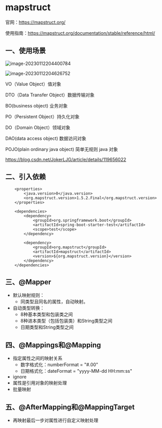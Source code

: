 # mapstruct

官网：https://mapstruct.org/

使用指南：https://mapstruct.org/documentation/stable/reference/html/

## 一、使用场景

![image-20230112204400784](E:\code\my_code\demo\mapstruct\src\main\java\com\wmq\mapstruct\pic\1.1.png)

![image-20230112204626752](E:\code\my_code\demo\mapstruct\src\main\java\com\wmq\mapstruct\pic\1.2.png)

VO（Value Object）值对象

DTO（Data Transfer Object）数据传输对象

BO(business object) 业务对象

PO（Persistent Object）持久化对象

DO（Domain Object）领域对象

DAO(data access object) 数据访问对象

POJO(plain ordinary java object) 简单无规则 java 对象

https://blog.csdn.net/JokerLJG/article/details/119656022

## 二、引入依赖

```
	<properties>
        <java.version>8</java.version>
        <org.mapstruct.version>1.5.2.Final</org.mapstruct.version>
    </properties>

    <dependencies>
        <dependency>
            <groupId>org.springframework.boot</groupId>
            <artifactId>spring-boot-starter-test</artifactId>
            <scope>test</scope>
        </dependency>

        <dependency>
            <groupId>org.mapstruct</groupId>
            <artifactId>mapstruct</artifactId>
            <version>${org.mapstruct.version}</version>
        </dependency>
    </dependencies>
```

## 三、@Mapper

- 默认映射规则：
  - 同类型且同名的属性，自动映射。
- 自动类型转换：
  - 8种基本类型和包装类之间
  - 8种进本类型（包括包装类）和String类型之间
  - 日期类型和String类型之间

## 四、@Mappings和@Mapping

- 指定属性之间的映射关系
  - 数字格式化：numberFormat = "#.00"
  - 日期格式化：dateFormat = "yyyy-MM-dd HH:mm:ss"
- ignore
- 属性是引用对象的映射处理
- 批量映射

## 五、@AfterMapping和@MappingTarget

- 再映射最后一步对属性进行自定义映射处理

